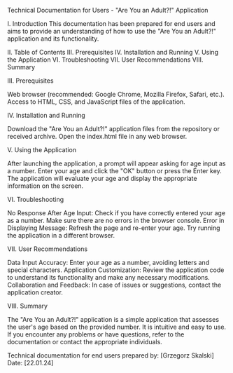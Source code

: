 Technical Documentation for Users - "Are You an Adult?!" Application

I. Introduction
This documentation has been prepared for end users and aims to provide an understanding of how to use the "Are You an Adult?!" application and its functionality.

II. Table of Contents
III. Prerequisites
IV. Installation and Running
V. Using the Application
VI. Troubleshooting
VII. User Recommendations
VIII. Summary

III. Prerequisites

Web browser (recommended: Google Chrome, Mozilla Firefox, Safari, etc.).
Access to HTML, CSS, and JavaScript files of the application.

IV. Installation and Running

Download the "Are You an Adult?!" application files from the repository or received archive.
Open the index.html file in any web browser.

V. Using the Application

After launching the application, a prompt will appear asking for age input as a number.
Enter your age and click the "OK" button or press the Enter key.
The application will evaluate your age and display the appropriate information on the screen.

VI. Troubleshooting

No Response After Age Input:
Check if you have correctly entered your age as a number.
Make sure there are no errors in the browser console.
Error in Displaying Message:
Refresh the page and re-enter your age.
Try running the application in a different browser.

VII. User Recommendations

Data Input Accuracy:
Enter your age as a number, avoiding letters and special characters.
Application Customization:
Review the application code to understand its functionality and make any necessary modifications.
Collaboration and Feedback:
In case of issues or suggestions, contact the application creator.

VIII. Summary

The "Are You an Adult?!" application is a simple application that assesses the user's age based on the provided number. It is intuitive and easy to use. If you encounter any problems or have questions, refer to the documentation or contact the appropriate individuals.

Technical documentation for end users prepared by: [Grzegorz Skalski]
Date: [22.01.24]
